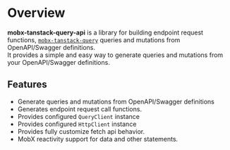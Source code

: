 # Overview  

**mobx-tanstack-query-api** is a library for building endpoint request functions, [`mobx-tanstack-query`](https://js2me.github.io/mobx-tanstack-query/) queries and mutations from OpenAPI/Swagger definitions.  
It provides a simple and easy way to generate queries and mutations from your OpenAPI/Swagger definitions.   

## Features   

- Generate queries and mutations from OpenAPI/Swagger definitions
- Generates endpoint request call functions.  
- Provides configured `QueryClient` instance     
- Provides configured `HttpClient` instance  
- Provides fully customize fetch api behavior.  
- MobX reactivity support for data and other statements.   
